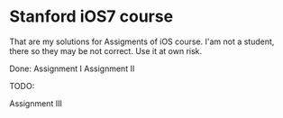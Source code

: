# Stanford iOS7 course

That are my solutions for Assigments of iOS course.
I'am not a student, there so they may be not correct.
Use it at own risk.

Done:
Assignment  I 
Assignment  II

TODO:

Assignment III 
